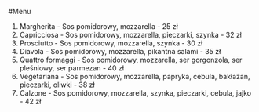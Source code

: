 #Menu

1. Margherita - Sos pomidorowy, mozzarella - 25 zł
2. Capricciosa - Sos pomidorowy, mozzarella, pieczarki, szynka - 32 zł 
3. Prosciutto - Sos pomidorowy, mozzarella, szynka - 30 zł
4. Diavola - Sos pomidorowy, mozzarella, pikantna salami - 35 zł
5. Quattro formaggi - Sos pomidorowy, mozzarella, ser gorgonzola, ser pleśniowy, ser parmezan - 40 zł
6. Vegetariana - Sos pomidorowy, mozzarella, papryka, cebula, bakłażan, pieczarki, oliwki - 38 zł
7. Calzone - Sos pomidorowy, mozzarella, szynka, pieczarki, cebula, jajko - 42 zł
